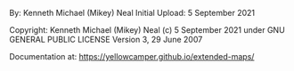 By: Kenneth Michael (Mikey) Neal
Initial Upload: 5 September 2021

Copyright: Kenneth Michael (Mikey) Neal (c) 5 September 2021 under GNU GENERAL PUBLIC LICENSE Version 3, 29 June 2007

Documentation at: https://yellowcamper.github.io/extended-maps/
